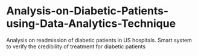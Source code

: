 # Analysis-on-Diabetic-Patients-using-Data-Analytics-Technique
Analysis on readmission of diabetic patients in US hospitals.
Smart system to verify the credibility of treatment for diabetic patients
